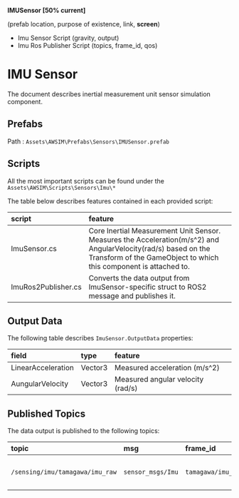 **IMUSensor [50% current]**
<!-- TODO copied old, needs to be adjusted (50%) -->

(prefab location, purpose of existence, link, **screen**)

- Imu Sensor Script (gravity, output)
- Imu Ros Publisher Script (topics, frame_id, qos)

# IMU Sensor

The document describes inertial measurement unit sensor simulation component.

## Prefabs
Path : `Assets\AWSIM\Prefabs\Sensors\IMUSensor.prefab`

## Scripts

All the most important scripts can be found under the `Assets\AWSIM\Scripts\Sensors\Imu\*`

The table below describes features contained in each provided script:

| script              | feature                                                                                                                                                                                |
| :------------------ | :------------------------------------------------------------------------------------------------------------------------------------------------------------------------------------- |
| ImuSensor.cs        | Core Inertial Measurement Unit Sensor.<br>Measures the Acceleration(m/s^2) and AngularVelocity(rad/s) based on the Transform of the GameObject to which this component is attached to. |
| ImuRos2Publisher.cs | Converts the data output from ImuSensor-specific struct to ROS2 message and publishes it.                                                                                              |

## Output Data

The following table describes `ImuSensor.OutputData` properties:

| field              | type    | feature                           |
| :----------------- | :------ | :-------------------------------- |
| LinearAcceleration | Vector3 | Measured acceleration (m/s^2)     |
| AungularVelocity   | Vector3 | Measured angular velocity (rad/s) |

## Published Topics

The data output is published to the following topics:

| topic                           | msg               | frame_id            | hz   | QoS                                      |
| :------------------------------ | :---------------- | :------------------ | :--- | :--------------------------------------- |
| `/sensing/imu/tamagawa/imu_raw` | `sensor_msgs/Imu` | `tamagawa/imu_link` | `30` | `Reliable`, `Volatile`, `Keep last/1000` |
